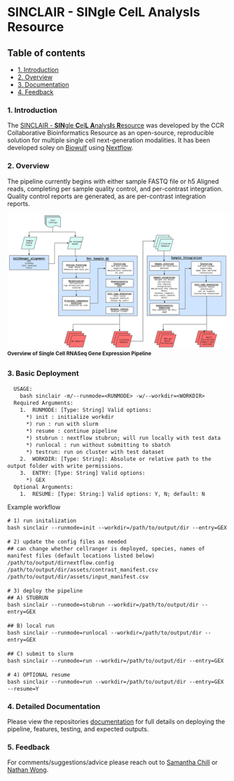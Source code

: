 # SINCLAIR - **SIN**gle **C**el**L** **A**nalys**I**s **R**esource

## Table of contents
  - [1. Introduction](#1-Introduction)
  - [2. Overview](#2-Overview)
  - [3. Documentation](#3-Documentation)
  - [4. Feedback](#4-Feedback)

### 1. Introduction
The [SINCLAIR - **SIN**gle **C**el**L** **A**nalys**I**s **R**esource](#sinclair---single-cell-analysis-resource) was developed by the CCR Collaborative Bioinformatics Resource as an open-source, reproducible solution for multiple single cell next-generation modalities. It has been developed soley on [Biowulf](https://hpc.nih.gov/) using [Nextflow](https://www.nextflow.io/).

### 2. Overview
The pipeline currently begins with either sample FASTQ file or h5 Aligned reads, completing per sample quality control, and per-contrast integration. Quality control reports are generated, as are per-contrast integration reports.

![Single cell RNA-Seq GEX pipeline](./resources/scRNA.svg) <sup>**Overview of Single Cell RNASeq Gene Expression Pipeline**</sup>

### 3. Basic Deployment
```
  USAGE:
    bash sinclair -m/--runmode=<RUNMODE> -w/--workdir=<WORKDIR>
  Required Arguments:
    1.  RUNMODE: [Type: String] Valid options:
      *) init : initialize workdir
      *) run : run with slurm
      *) resume : continue pipeline
      *) stubrun : nextflow stubrun; will run locally with test data
      *) runlocal : run without submitting to sbatch
      *) testrun: run on cluster with test dataset
    2.  WORKDIR: [Type: String]: Absolute or relative path to the output folder with write permissions.
    3.  ENTRY: [Type: String] Valid options:
      *) GEX
  Optional Arguments:
    1.  RESUME: [Type: String:] Valid options: Y, N; default: N
```
Example workflow
```
# 1) run initalization
bash sinclair --runmode=init --workdir=/path/to/output/dir --entry=GEX

# 2) update the config files as needed
## can change whether cellranger is deployed, species, names of manifest files (default locations listed below)
/path/to/output/dirnextflow.config
/path/to/output/dir/assets/contrast_manifest.csv /path/to/output/dir/assets/input_manifest.csv

# 3) deploy the pipeline
## A) STUBRUN
bash sinclair --runmode=stubrun --workdir=/path/to/output/dir --entry=GEX

## B) local run
bash sinclair --runmode=runlocal --workdir=/path/to/output/dir --entry=GEX

## C) submit to slurm
bash sinclair --runmode=run --workdir=/path/to/output/dir --entry=GEX

# 4) OPTIONAL resume
bash sinclair --runmode=run --workdir=/path/to/output/dir --entry=GEX --resume=Y
```

### 4. Detailed Documentation
Please view the repositories [documentation](https://symmetrical-adventure-ovjq9gl.pages.github.io/) for full details on deploying the pipeline, features, testing, and expected outputs.

### 5. Feedback
For comments/suggestions/advice please reach out to [Samantha Chill](mailto:samantha.sevilla@nih.gov) or [Nathan Wong](mailto:nathan.wong@nih.gov).
